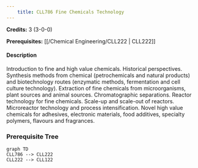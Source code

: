 ```yaml
---
    title: CLL786 Fine Chemicals Technology
---
```

**Credits:** 3 (3-0-0)



**Prerequisites:** [[/Chemical Engineering/CLL222 | CLL222]]

#### Description 
Introduction to fine and high value chemicals. Historical perspectives. Synthesis methods from chemical (petrochemicals and natural products) and biotechnology routes (enzymatic methods, fermentation and cell culture technology). Extraction of fine chemicals from microorganisms, plant sources and animal sources. Chromatographic separations. Reactor technology for fine chemicals. Scale-up and scale-out of reactors. Microreactor technology and process intensification. Novel high value chemicals for adhesives, electronic materials, food additives, specialty polymers, flavours and fragrances.

### Prerequisite Tree

```mermaid
graph TD
CLL786 --> CLL222
CLL222 --> CLL122
```